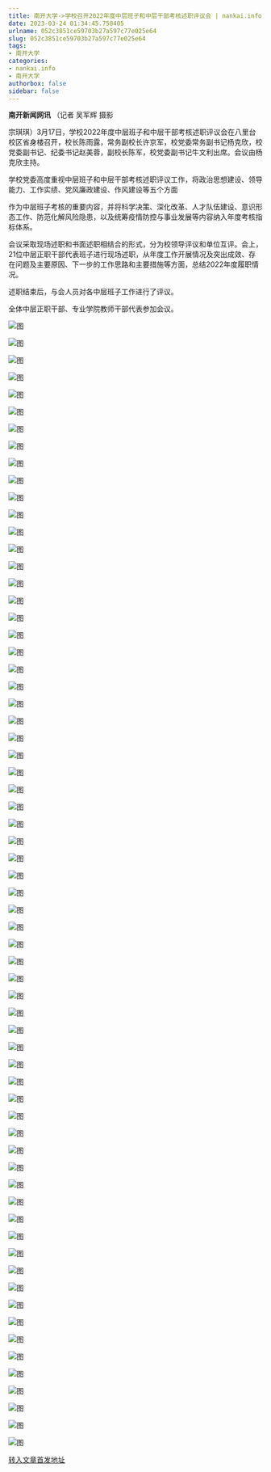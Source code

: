 ```yaml
---
title: 南开大学->学校召开2022年度中层班子和中层干部考核述职评议会 | nankai.info
date: 2023-03-24 01:34:45.758405
urlname: 052c3851ce59703b27a597c77e025e64
slug: 052c3851ce59703b27a597c77e025e64
tags: 
- 南开大学
categories:
- nankai.info
- 南开大学
authorbox: false
sidebar: false
---
```

**南开新闻网讯** （记者 吴军辉 摄影

宗琪琪）3月17日，学校2022年度中层班子和中层干部考核述职评议会在八里台校区省身楼召开，校长陈雨露，常务副校长许京军，校党委常务副书记杨克欣，校党委副书记、纪委书记赵美蓉，副校长陈军，校党委副书记牛文利出席。会议由杨克欣主持。

学校党委高度重视中层班子和中层干部考核述职评议工作，将政治思想建设、领导能力、工作实绩、党风廉政建设、作风建设等五个方面
<!--more-->
作为中层班子考核的重要内容，并将科学决策、深化改革、人才队伍建设、意识形态工作、防范化解风险隐患，以及统筹疫情防控与事业发展等内容纳入年度考核指标体系。

会议采取现场述职和书面述职相结合的形式，分为校领导评议和单位互评。会上，21位中层正职干部代表班子进行现场述职，从年度工作开展情况及突出成效、存在问题及主要原因、下一步的工作思路和主要措施等方面，总结2022年度履职情况。

述职结束后，与会人员对各中层班子工作进行了评议。

全体中层正职干部、专业学院教师干部代表参加会议。

![图](http://news.nankai.edu.cn/ywsd/system/2023/03/17/g)

![图](http://news.nankai.edu.cn/ywsd/system/2023/03/17/p)

![图](http://news.nankai.edu.cn/ywsd/system/2023/03/17/j)

![图](http://news.nankai.edu.cn/ywsd/system/2023/03/17/)

![图](http://news.nankai.edu.cn/ywsd/system/2023/03/17/f)

![图](http://news.nankai.edu.cn/ywsd/system/2023/03/17/3)

![图](http://news.nankai.edu.cn/ywsd/system/2023/03/17/d)

![图](http://news.nankai.edu.cn/ywsd/system/2023/03/17/7)

![图](http://news.nankai.edu.cn/ywsd/system/2023/03/17/9)

![图](http://news.nankai.edu.cn/ywsd/system/2023/03/17/3)

![图](http://news.nankai.edu.cn/ywsd/system/2023/03/17/d)

![图](http://news.nankai.edu.cn/ywsd/system/2023/03/17/4)

![图](http://news.nankai.edu.cn/ywsd/system/2023/03/17/_)

![图](http://news.nankai.edu.cn/ywsd/system/2023/03/17/6)

![图](http://news.nankai.edu.cn/ywsd/system/2023/03/17/5)

![图](http://news.nankai.edu.cn/ywsd/system/2023/03/17/5)

![图](http://news.nankai.edu.cn/ywsd/system/2023/03/17/0)

![图](http://news.nankai.edu.cn/ywsd/system/2023/03/17/5)

![图](http://news.nankai.edu.cn/ywsd/system/2023/03/17/0)

![图](http://news.nankai.edu.cn/ywsd/system/2023/03/17/0)

![图](http://news.nankai.edu.cn/ywsd/system/2023/03/17/0)

![图](http://news.nankai.edu.cn/ywsd/system/2023/03/17/3)

![图](http://news.nankai.edu.cn/ywsd/system/2023/03/17/0)

![图](http://news.nankai.edu.cn/ywsd/system/2023/03/17/0)

![图](http://news.nankai.edu.cn/)

![图](http://news.nankai.edu.cn/ywsd/system/2023/03/17/5)

![图](http://news.nankai.edu.cn/ywsd/system/2023/03/17/0)

![图](http://news.nankai.edu.cn/ywsd/system/2023/03/17/5)

![图](http://news.nankai.edu.cn/)

![图](http://news.nankai.edu.cn/ywsd/system/2023/03/17/0)

![图](http://news.nankai.edu.cn/ywsd/system/2023/03/17/0)

![图](http://news.nankai.edu.cn/ywsd/system/2023/03/17/0)

![图](http://news.nankai.edu.cn/)

![图](http://news.nankai.edu.cn/ywsd/system/2023/03/17/3)

![图](http://news.nankai.edu.cn/ywsd/system/2023/03/17/0)

![图](http://news.nankai.edu.cn/ywsd/system/2023/03/17/0)

![图](http://news.nankai.edu.cn/)

![图](http://news.nankai.edu.cn/ywsd/system/2023/03/17/c)

![图](http://news.nankai.edu.cn/ywsd/system/2023/03/17/i)

![图](http://news.nankai.edu.cn/ywsd/system/2023/03/17/p)

![图](http://news.nankai.edu.cn/)

![图](http://news.nankai.edu.cn/ywsd/system/2023/03/17/n)

![图](http://news.nankai.edu.cn/ywsd/system/2023/03/17/c)

![图](http://news.nankai.edu.cn/ywsd/system/2023/03/17/)

![图](http://news.nankai.edu.cn/ywsd/system/2023/03/17/u)

![图](http://news.nankai.edu.cn/ywsd/system/2023/03/17/d)

![图](http://news.nankai.edu.cn/ywsd/system/2023/03/17/e)

![图](http://news.nankai.edu.cn/ywsd/system/2023/03/17/)

![图](http://news.nankai.edu.cn/ywsd/system/2023/03/17/i)

![图](http://news.nankai.edu.cn/ywsd/system/2023/03/17/a)

![图](http://news.nankai.edu.cn/ywsd/system/2023/03/17/k)

![图](http://news.nankai.edu.cn/ywsd/system/2023/03/17/n)

![图](http://news.nankai.edu.cn/ywsd/system/2023/03/17/a)

![图](http://news.nankai.edu.cn/ywsd/system/2023/03/17/n)

![图](http://news.nankai.edu.cn/ywsd/system/2023/03/17/)

![图](http://news.nankai.edu.cn/ywsd/system/2023/03/17/s)

![图](http://news.nankai.edu.cn/ywsd/system/2023/03/17/w)

![图](http://news.nankai.edu.cn/ywsd/system/2023/03/17/e)

![图](http://news.nankai.edu.cn/ywsd/system/2023/03/17/n)

![图](http://news.nankai.edu.cn/)

![图](http://news.nankai.edu.cn/)

![图](http://news.nankai.edu.cn/ywsd/system/2023/03/17/:)

![图](http://news.nankai.edu.cn/ywsd/system/2023/03/17/p)

![图](http://news.nankai.edu.cn/ywsd/system/2023/03/17/t)

![图](http://news.nankai.edu.cn/ywsd/system/2023/03/17/t)

![图](http://news.nankai.edu.cn/ywsd/system/2023/03/17/h)

[转入文章首发地址](http://news.nankai.edu.cn/ywsd/system/2023/03/17/030054917.shtml)